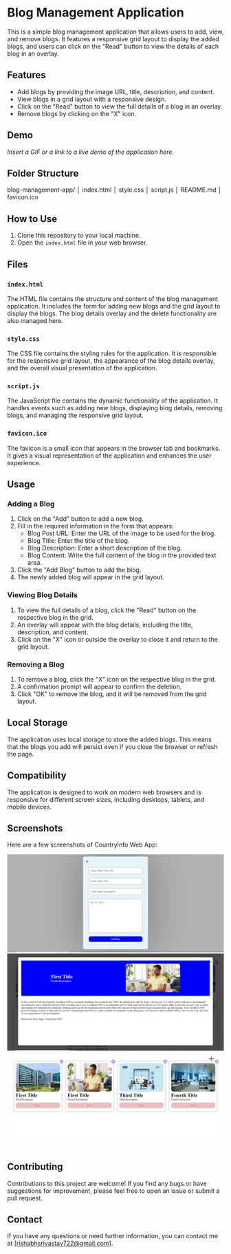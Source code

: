 # Blog Management Application

This is a simple blog management application that allows users to add, view, and remove blogs. It features a responsive grid layout to display the added blogs, and users can click on the "Read" button to view the details of each blog in an overlay.

## Features

- Add blogs by providing the image URL, title, description, and content.
- View blogs in a grid layout with a responsive design.
- Click on the "Read" button to view the full details of a blog in an overlay.
- Remove blogs by clicking on the "X" icon.

## Demo

_Insert a GIF or a link to a live demo of the application here._

## Folder Structure
blog-management-app/
│ index.html
│ style.css
│ script.js
│ README.md
│ favicon.ico


## How to Use

1. Clone this repository to your local machine.
2. Open the `index.html` file in your web browser.

## Files

### `index.html`

The HTML file contains the structure and content of the blog management application. It includes the form for adding new blogs and the grid layout to display the blogs. The blog details overlay and the delete functionality are also managed here.

### `style.css`

The CSS file contains the styling rules for the application. It is responsible for the responsive grid layout, the appearance of the blog details overlay, and the overall visual presentation of the application.

### `script.js`

The JavaScript file contains the dynamic functionality of the application. It handles events such as adding new blogs, displaying blog details, removing blogs, and managing the responsive grid layout.

### `favicon.ico`

The favicon is a small icon that appears in the browser tab and bookmarks. It gives a visual representation of the application and enhances the user experience.

## Usage

### Adding a Blog

1. Click on the "Add" button to add a new blog.
2. Fill in the required information in the form that appears:
   - Blog Post URL: Enter the URL of the image to be used for the blog.
   - Blog Title: Enter the title of the blog.
   - Blog Description: Enter a short description of the blog.
   - Blog Content: Write the full content of the blog in the provided text area.
3. Click the "Add Blog" button to add the blog.
4. The newly added blog will appear in the grid layout.

### Viewing Blog Details

1. To view the full details of a blog, click the "Read" button on the respective blog in the grid.
2. An overlay will appear with the blog details, including the title, description, and content.
3. Click on the "X" icon or outside the overlay to close it and return to the grid layout.

### Removing a Blog

1. To remove a blog, click the "X" icon on the respective blog in the grid.
2. A confirmation prompt will appear to confirm the deletion.
3. Click "OK" to remove the blog, and it will be removed from the grid layout.

## Local Storage

The application uses local storage to store the added blogs. This means that the blogs you add will persist even if you close the browser or refresh the page.

## Compatibility

The application is designed to work on modern web browsers and is responsive for different screen sizes, including desktops, tablets, and mobile devices.

## Screenshots

Here are a few screenshots of CountryInfo Web App:

![Screenshot 1](./Project-1/Screenshots/Screenshot%20-1.png)
![Screenshot 1](./Project-1/Screenshots/Screenshot%20-2.png)
![Screenshot 1](./Project-1/Screenshots/Screenshot%20-3.png)

## Contributing

Contributions to this project are welcome! If you find any bugs or have suggestions for improvement, please feel free to open an issue or submit a pull request.

## Contact

If you have any questions or need further information, you can contact me at [rishabhsrivastav722@gmail.com].
